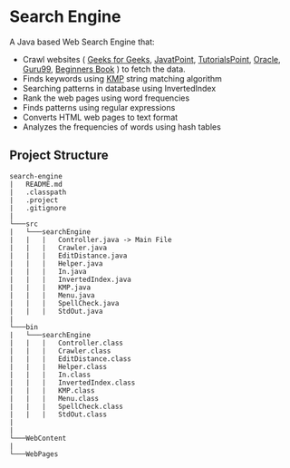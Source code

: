 # Search Engine

A Java based Web Search Engine that:

* Crawl websites ( [Geeks for Geeks](https://www.geeksforgeeks.org/java/), [JavatPoint](https://www.javatpoint.com/java-tutorial), [TutorialsPoint](https://www.tutorialspoint.com/java/index.htm), [Oracle](https://docs.oracle.com/javase/tutorial/), [Guru99](https://www.guru99.com/java-tutorial.html), [Beginners Book](https://beginnersbook.com/java-tutorial-for-beginners-with-examples/) ) to fetch the data. 
* Finds keywords using [KMP](https://en.wikipedia.org/wiki/Knuth%E2%80%93Morris%E2%80%93Pratt_algorithm) string matching algorithm
* Searching patterns in database using InvertedIndex
* Rank the web pages using word frequencies 
* Finds patterns using regular expressions
* Converts HTML web pages to text format
* Analyzes the frequencies of words using hash tables

## Project Structure

```
search-engine
|   README.md
|   .classpath    
|   .project
|   .gitignore
|
└───src
|   └───searchEngine
|   |   |   Controller.java -> Main File
|   |   |   Crawler.java
|   |   |   EditDistance.java
|   |   |   Helper.java
|   |   |   In.java
|   |   |   InvertedIndex.java
|   |   |   KMP.java
|   |   |   Menu.java
|   |   |   SpellCheck.java
|   |   |   StdOut.java
|
└───bin
|   └───searchEngine
|   |   |   Controller.class
|   |   |   Crawler.class
|   |   |   EditDistance.class
|   |   |   Helper.class
|   |   |   In.class
|   |   |   InvertedIndex.class
|   |   |   KMP.class
|   |   |   Menu.class
|   |   |   SpellCheck.class
|   |   |   StdOut.class
|
|
└───WebContent
|
└───WebPages
```
